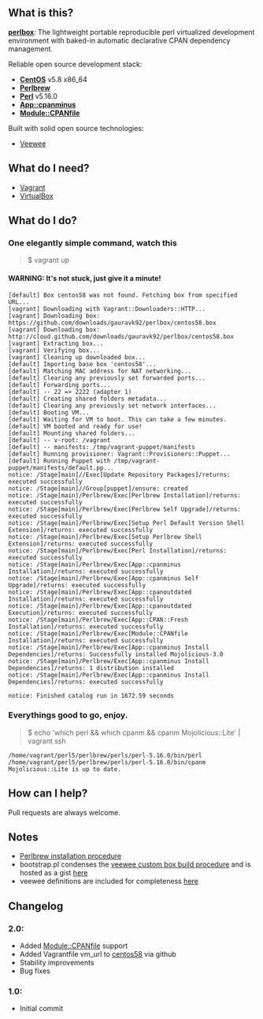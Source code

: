 ## What is this?

[**perlbox**](https://github.com/gauravk92/perlbox): The lightweight portable reproducible perl virtualized development environment with baked-in automatic declarative CPAN dependency management.

Reliable open source development stack:

- [**CentOS**](http://centos.org) v5.8 x86_64
- [**Perlbrew**](http://perlbrew.pl/)
- [**Perl**](http://www.perl.org/) v5.16.0
- [**App::cpanminus**](http://cpanmin.us/)
- [**Module::CPANfile**](https://github.com/miyagawa/cpanfile)

Built with solid open source technologies:

- [Veewee](https://github.com/jedi4ever/veewee/)

## What do I need?

- [Vagrant](http://vagrantup.com/)
- [VirtualBox](https://www.virtualbox.org/)

## What do I do?

### One elegantly simple command, watch this

> $ vagrant up

#### WARNING: It's not stuck, just give it a minute!

    [default] Box centos58 was not found. Fetching box from specified URL...
    [vagrant] Downloading with Vagrant::Downloaders::HTTP...
    [vagrant] Downloading box: https://github.com/downloads/gauravk92/perlbox/centos58.box
    [vagrant] Downloading box: http://cloud.github.com/downloads/gauravk92/perlbox/centos58.box
    [vagrant] Extracting box...
    [vagrant] Verifying box...
    [vagrant] Cleaning up downloaded box...
    [default] Importing base box 'centos58'...
    [default] Matching MAC address for NAT networking...
    [default] Clearing any previously set forwarded ports...
    [default] Forwarding ports...
    [default] -- 22 => 2222 (adapter 1)
    [default] Creating shared folders metadata...
    [default] Clearing any previously set network interfaces...
    [default] Booting VM...
    [default] Waiting for VM to boot. This can take a few minutes.
    [default] VM booted and ready for use!
    [default] Mounting shared folders...
    [default] -- v-root: /vagrant
    [default] -- manifests: /tmp/vagrant-puppet/manifests
    [default] Running provisioner: Vagrant::Provisioners::Puppet...
    [default] Running Puppet with /tmp/vagrant-puppet/manifests/default.pp...
    notice: /Stage[main]//Exec[Update Repository Packages]/returns: executed successfully
    notice: /Stage[main]//Group[puppet]/ensure: created
    notice: /Stage[main]/Perlbrew/Exec[Perlbrew Installation]/returns: executed successfully
    notice: /Stage[main]/Perlbrew/Exec[Perlbrew Self Upgrade]/returns: executed successfully
    notice: /Stage[main]/Perlbrew/Exec[Setup Perl Default Version Shell Extension]/returns: executed successfully
    notice: /Stage[main]/Perlbrew/Exec[Setup Perlbrew Shell Extension]/returns: executed successfully
    notice: /Stage[main]/Perlbrew/Exec[Perl Installation]/returns: executed successfully
    notice: /Stage[main]/Perlbrew/Exec[App::cpanminus Installation]/returns: executed successfully
    notice: /Stage[main]/Perlbrew/Exec[App::cpanminus Self Upgrade]/returns: executed successfully
    notice: /Stage[main]/Perlbrew/Exec[App::cpanoutdated Installation]/returns: executed successfully
    notice: /Stage[main]/Perlbrew/Exec[App::cpanoutdated Execution]/returns: executed successfully
    notice: /Stage[main]/Perlbrew/Exec[App::CPAN::Fresh Installation]/returns: executed successfully
    notice: /Stage[main]/Perlbrew/Exec[Module::CPANfile Installation]/returns: executed successfully
    notice: /Stage[main]/Perlbrew/Exec[App::cpanminus Install Dependencies]/returns: Successfully installed Mojolicious-3.0
    notice: /Stage[main]/Perlbrew/Exec[App::cpanminus Install Dependencies]/returns: 1 distribution installed
    notice: /Stage[main]/Perlbrew/Exec[App::cpanminus Install Dependencies]/returns: executed successfully

    notice: Finished catalog run in 1672.59 seconds

### Everythings good to go, enjoy.

> $ echo 'which perl && which cpanm && cpanm Mojolicious::Lite' | vagrant ssh

    /home/vagrant/perl5/perlbrew/perls/perl-5.16.0/bin/perl
    /home/vagrant/perl5/perlbrew/perls/perl-5.16.0/bin/cpanm
    Mojolicious::Lite is up to date.

## How can I help?

Pull requests are always welcome.

## Notes

- [Perlbrew installation procedure](http://blog.fox.geek.nz/2010/09/installing-multiple-perls-with.html)
- bootstrap.pl condenses the [veewee custom box build procedure](http://www.ducea.com/2011/08/15/building-vagrant-boxes-with-veewee) and is hosted as a gist [here](https://gist.github.com/3032167)
- veewee definitions are included for completeness [here](https://github.com/downloads/gauravk92/perlbox/definitions.zip)

## Changelog

### 2.0:
- Added [Module::CPANfile](https://github.com/miyagawa/cpanfile) support
- Added Vagrantfile vm_url to [centos58](https://github.com/downloads/gauravk92/perlbox/centos58.box) via github
- Stability improvements
- Bug fixes

### 1.0:
- Initial commit